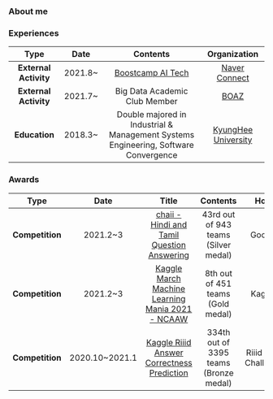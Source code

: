 ### About me

### Experiences
|Type|Date|Contents|Organization|
|:---:|:---:|:---:|:---:|
|**External Activity**|2021.8~|[Boostcamp AI Tech](https://boostcamp.connect.or.kr/)|[Naver Connect](https://www.connect.or.kr/)
|**External Activity**|2021.7~|Big Data Academic Club Member|[BOAZ](https://blog.naver.com/boazbigdata)
|**Education**|2018.3~|Double majored in Industrial & Management Systems Engineering, Software Convergence|[KyungHee University](https://www.khu.ac.kr/kor/main/index.do)

### Awards
|Type|Date|Title|Contents|Host|
|:---:|:---:|:---:|:---:|:---:|
|**Competition**|2021.2~3|[chaii - Hindi and Tamil Question Answering](https://www.kaggle.com/c/chaii-hindi-and-tamil-question-answering)|43rd out of 943 teams (Silver medal)|Google|
|**Competition**|2021.2~3|[Kaggle March Machine Learning Mania 2021 - NCAAW](https://www.kaggle.com/c/ncaaw-march-mania-2021)|8th out of 451 teams (Gold medal)|Kaggle|
|**Competition**|2020.10~2021.1|[Kaggle Riiid Answer Correctness Prediction](https://www.kaggle.com/c/riiid-test-answer-prediction)|334th out of 3395 teams (Bronze medal)|Riiid AIEd Challenge|



<!--
**danny980521/danny980521** is a ✨ _special_ ✨ repository because its `README.md` (this file) appears on your GitHub profile.

Here are some ideas to get you started:

- 🔭 I’m currently working on ...
- 🌱 I’m currently learning ...
- 👯 I’m looking to collaborate on ...
- 🤔 I’m looking for help with ...
- 💬 Ask me about ...
- 📫 How to reach me: ...
- 😄 Pronouns: ...
- ⚡ Fun fact: ...
-->
